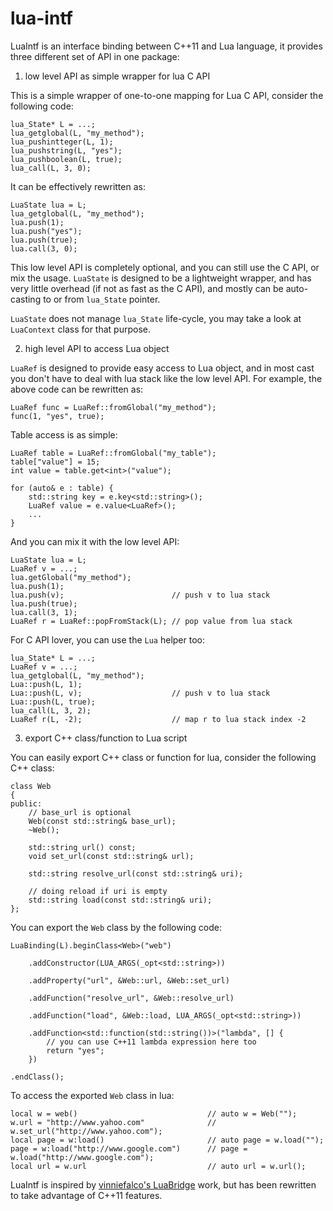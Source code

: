 lua-intf
========

LuaIntf is an interface binding between C++11 and Lua language, it provides three different set of API in one package:

1. low level API as simple wrapper for lua C API

This is a simple wrapper of one-to-one mapping for Lua C API, consider the following code:

	lua_State* L = ...;
    lua_getglobal(L, "my_method");
    lua_pushintteger(L, 1);
    lua_pushstring(L, "yes");
    lua_pushboolean(L, true);
    lua_call(L, 3, 0);

It can be effectively rewritten as:

	LuaState lua = L;
    lua_getglobal(L, "my_method");
	lua.push(1);
	lua.push("yes");
	lua.push(true);
	lua.call(3, 0);

This low level API is completely optional, and you can still use the C API, or mix the usage. `LuaState` is designed to be a lightweight wrapper, and has very little overhead (if not as fast as the C API), and mostly can be auto-casting to or from `lua_State` pointer.

`LuaState` does not manage `lua_State` life-cycle, you may take a look at `LuaContext` class for that purpose.

2. high level API to access Lua object

`LuaRef` is designed to provide easy access to Lua object, and in most cast you don't have to deal with lua stack like the low level API. For example, the above code can be rewritten as:

	LuaRef func = LuaRef::fromGlobal("my_method");
	func(1, "yes", true);

Table access is as simple:

	LuaRef table = LuaRef::fromGlobal("my_table");
	table["value"] = 15;
	int value = table.get<int>("value");

	for (auto& e : table) {
		std::string key = e.key<std::string>();
		LuaRef value = e.value<LuaRef>();
		...
	}

And you can mix it with the low level API:

	LuaState lua = L;
	LuaRef v = ...;
	lua.getGlobal("my_method");
	lua.push(1);
	lua.push(v); 						// push v to lua stack
	lua.push(true);
	lua.call(3, 1);
	LuaRef r = LuaRef::popFromStack(L); // pop value from lua stack

For C API lover, you can use the `Lua` helper too:

	lua_State* L = ...;
	LuaRef v = ...;
    lua_getglobal(L, "my_method");
    Lua::push(L, 1);
    Lua::push(L, v);					// push v to lua stack
    Lua::push(L, true);
    lua_call(L, 3, 2);
	LuaRef r(L, -2); 					// map r to lua stack index -2

3. export C++ class/function to Lua script

You can easily export C++ class or function for lua, consider the following C++ class:

	class Web
	{
	public:
		// base_url is optional
		Web(const std::string& base_url);
		~Web();

		std::string url() const;
		void set_url(const std::string& url);

		std::string resolve_url(const std::string& uri);

		// doing reload if uri is empty
		std::string load(const std::string& uri);
	};

You can export the `Web` class by the following code:

    LuaBinding(L).beginClass<Web>("web")

		.addConstructor(LUA_ARGS(_opt<std::string>))

		.addProperty("url", &Web::url, &Web::set_url)

		.addFunction("resolve_url", &Web::resolve_url)

		.addFunction("load", &Web::load, LUA_ARGS(_opt<std::string>))

		.addFunction<std::function(std::string())>("lambda", [] {
			// you can use C++11 lambda expression here too
			return "yes";
		})

	.endClass();

To access the exported `Web` class in lua:

	local w = web()								// auto w = Web("");
	w.url = "http://www.yahoo.com"				// w.set_url("http://www.yahoo.com");
	local page = w:load()						// auto page = w.load("");
	page = w:load("http://www.google.com")		// page = w.load("http://www.google.com");
	local url = w.url							// auto url = w.url();

LuaIntf is inspired by [vinniefalco's LuaBridge](https://github.com/vinniefalco/LuaBridge) work, but has been rewritten to take advantage of C++11 features.

